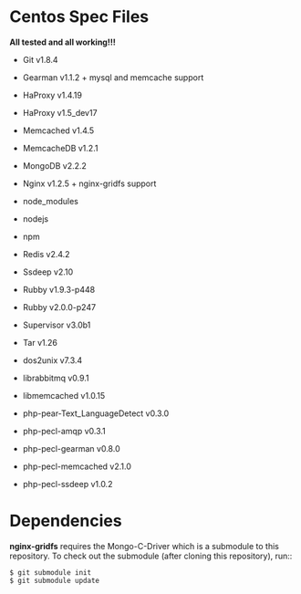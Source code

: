 Centos Spec Files
=================

**All tested and all working!!!**

* Git v1.8.4
* Gearman v1.1.2 + mysql and memcache support
* HaProxy v1.4.19
* HaProxy v1.5_dev17
* Memcached v1.4.5
* MemcacheDB v1.2.1
* MongoDB v2.2.2
* Nginx v1.2.5 + nginx-gridfs support
* node_modules
* nodejs
* npm
* Redis v2.4.2
* Ssdeep v2.10
* Rubby v1.9.3-p448
* Rubby v2.0.0-p247
* Supervisor v3.0b1
* Tar v1.26
* dos2unix v7.3.4

* librabbitmq v0.9.1
* libmemcached v1.0.15
* php-pear-Text_LanguageDetect v0.3.0
* php-pecl-amqp v0.3.1
* php-pecl-gearman v0.8.0
* php-pecl-memcached v2.1.0
* php-pecl-ssdeep v1.0.2


Dependencies
============

**nginx-gridfs** requires the Mongo-C-Driver which is a submodule to
this repository. To check out the submodule (after cloning this
repository), run::

    $ git submodule init
    $ git submodule update


